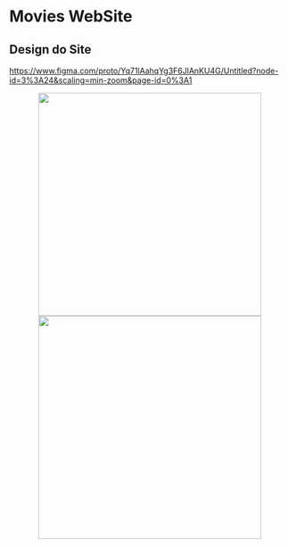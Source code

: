 # Movies WebSite

## Design do Site

https://www.figma.com/proto/Yq71lAahqYg3F6JlAnKU4G/Untitled?node-id=3%3A24&scaling=min-zoom&page-id=0%3A1
<div align="center">
  <img height="400em" src="https://media.discordapp.net/attachments/896196228000391218/974002818748940328/Listing.png?width=522&height=600"/>
  <img height="400em" src="https://media.discordapp.net/attachments/896196228000391218/974002802823159869/Card.png?width=513&height=599"/>
</div>
